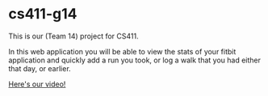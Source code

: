 # cs411-g14

This is our (Team 14) project for CS411.

In this web application you will be able to view the stats of your fitbit application and quickly add a run you took, or log a walk that you had either that day, or earlier.

[Here's our video!](https://drive.google.com/file/d/1c5TZWvkVzNwMk5HQu2mExhTzM5Wpy0sv/view?usp=sharing)
